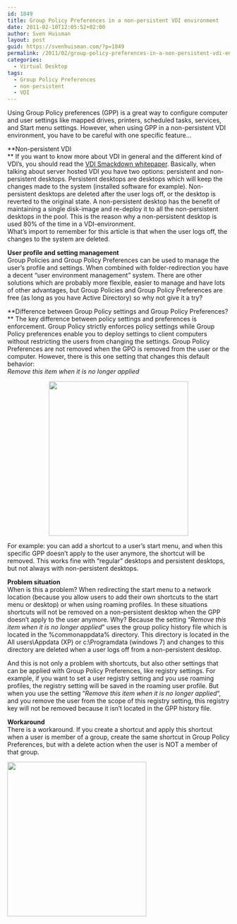 ```yaml
---
id: 1849
title: Group Policy Preferences in a non-persistent VDI environment
date: 2011-02-10T12:05:52+02:00
author: Sven Huisman
layout: post
guid: https://svenhuisman.com/?p=1849
permalink: /2011/02/group-policy-preferences-in-a-non-persistent-vdi-environment/
categories:
  - Virtual Desktop
tags:
  - Group Policy Preferences
  - non-persistent
  - VDI
---
```

Using Group Policy preferences (GPP) is a great way to configure computer and user settings like mapped drives, printers, scheduled tasks, services, and Start menu settings. However, when using GPP in a non-persistent VDI environment, you have to be careful with one specific feature&#8230;<!--more-->

**Non-persistent VDI  
** If you want to know more about VDI in general and the different kind of VDI&#8217;s, you should read the <a title="VDI Smackdown" href="http://www.virtuall.nl/view-document-details/vdi-smackdown" target="_blank">VDI Smackdown whitepaper</a>. Basically, when talking about server hosted VDI you have two options: persistent and non-persistent desktops. Persistent desktops are desktops which will keep the changes made to the system (installed software for example). Non-persistent desktops are deleted after the user logs off, or the desktop is reverted to the original state. A non-persistent desktop has the benefit of maintaining a single disk-image and re-deploy it to all the non-persistent desktops in the pool. This is the reason why a non-persistent desktop is used 80% of the time in a VDI-environment.  
What&#8217;s import to remember for this article is that when the user logs off, the changes to the system are deleted.

**User profile and setting management**  
Group Policies and Group Policy Preferences can be used to manage the user&#8217;s profile and settings. When combined with folder-redirection you have a decent &#8220;user environment management&#8221; system. There are other solutions which are probably more flexible, easier to manage and have lots of other advantages, but Group Policies and Group Policy Preferences are free (as long as you have Active Directory) so why not give it a try? 

**Difference between Group Policy settings and Group Policy Preferences?  
** The key difference between policy settings and preferences is enforcement. Group Policy strictly enforces policy settings while Group Policy preferences enable you to deploy settings to client computers without restricting the users from changing the settings. Group Policy Preferences are not removed when the GPO is removed from the user or the computer. However, there is this one setting that changes this default behavior:  
_Remove this item when it is no longer applied_

<p style="text-align: center;">
  <a href="https://svenhuisman.com/wp-content/uploads/2011/02/ScreenHunter_01-Feb.-10-10.52.jpg"><img class="size-medium wp-image-1850 aligncenter" title="Remove this item when it is no longer applied" src="https://svenhuisman.com/wp-content/uploads/2011/02/ScreenHunter_01-Feb.-10-10.52-316x350.jpg" alt="" width="316" height="350" srcset="https://svenhuisman.com/wp-content/uploads/2011/02/ScreenHunter_01-Feb.-10-10.52-316x350.jpg 316w, https://svenhuisman.com/wp-content/uploads/2011/02/ScreenHunter_01-Feb.-10-10.52.jpg 405w" sizes="(max-width: 316px) 100vw, 316px" /></a>
</p>

For example: you can add a shortcut to a user&#8217;s start menu, and when this specific GPP doesn&#8217;t apply to the user anymore, the shortcut will be removed. This works fine with &#8220;regular&#8221; desktops and persistent desktops, but not always with non-persistent desktops.

**Problem situation**  
When is this a problem? When redirecting the start menu to a network location (because you allow users to add their own shortcuts to the start menu or desktop) or when using roaming profiles. In these situations shortcuts will not be removed on a non-persistent desktop when the GPP doesn&#8217;t apply to the user anymore. Why? Because the setting &#8220;_Remove this item when it is no longer applied_&#8221; uses the group policy history file which is located in the %commonappdata% directory. This directory is located in the All users\Appdata (XP) or c:\Programdata (windows 7) and changes to this directory are deleted when a user logs off from a non-persistent desktop.

And this is not only a problem with shortcuts, but also other settings that can be applied with Group Policy Preferences, like registry settings. For example, if you want to set a user registry setting and you use roaming profiles, the registry setting will be saved in the roaming user profile. But when you use the setting &#8220;_Remove this item when it is no longer applied_&#8220;, and you remove the user from the scope of this registry setting, this registry key will not be removed because it isn&#8217;t located in the GPP history file.

**Workaround**  
There is a workaround. If you create a shortcut and apply this shortcut when a user is member of a group, create the same shortcut in Group Policy Preferences, but with a delete action when the user is NOT a member of that group.

[<img class="aligncenter size-medium wp-image-1851" title="Delete action" src="https://svenhuisman.com/wp-content/uploads/2011/02/ScreenHunter_02-Feb.-10-10.59-315x350.jpg" alt="" width="315" height="350" srcset="https://svenhuisman.com/wp-content/uploads/2011/02/ScreenHunter_02-Feb.-10-10.59-315x350.jpg 315w, https://svenhuisman.com/wp-content/uploads/2011/02/ScreenHunter_02-Feb.-10-10.59.jpg 404w" sizes="(max-width: 315px) 100vw, 315px" />](https://svenhuisman.com/wp-content/uploads/2011/02/ScreenHunter_02-Feb.-10-10.59.jpg)